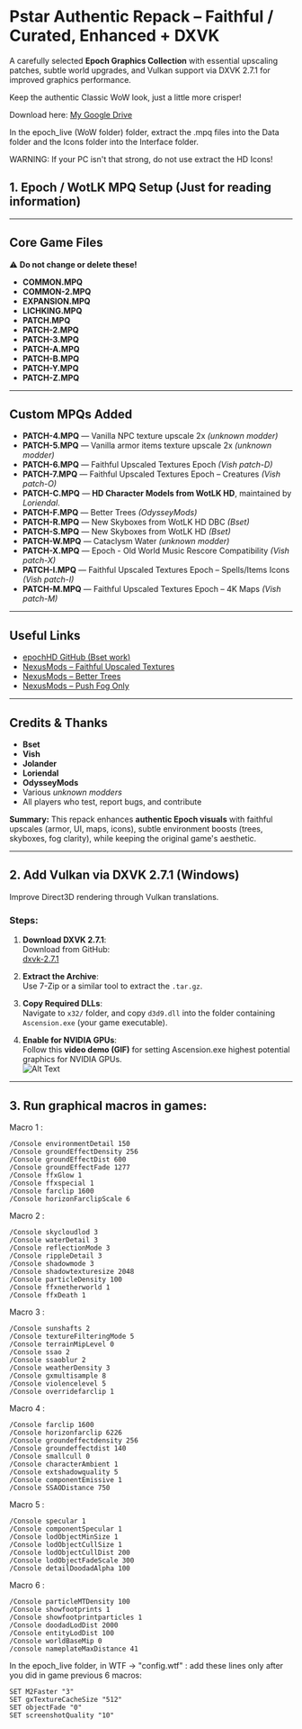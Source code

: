 #  Pstar Authentic Repack – Faithful / Curated, Enhanced + DXVK

A carefully selected **Epoch Graphics Collection** with essential upscaling patches, subtle world upgrades, and Vulkan support via DXVK 2.7.1 for improved graphics performance.

Keep the authentic Classic WoW look, just a little more crisper!

Download here: [My Google Drive](https://drive.google.com/file/d/1AeRMEJKYZdVHjPQx_BbaU1jkb2AzlpIb/view?usp=sharing)

In the epoch_live (WoW folder) folder, extract the .mpq files into the Data folder and the Icons folder into the Interface folder.

WARNING: If your PC isn't that strong, do not use extract the HD Icons!

## 1. Epoch / WotLK MPQ Setup (Just for reading information)

---

## Core Game Files  
⚠️ **Do not change or delete these!**

- **COMMON.MPQ**  
- **COMMON-2.MPQ**  
- **EXPANSION.MPQ**  
- **LICHKING.MPQ**  
- **PATCH.MPQ**  
- **PATCH-2.MPQ**  
- **PATCH-3.MPQ**  
- **PATCH-A.MPQ**  
- **PATCH-B.MPQ**  
- **PATCH-Y.MPQ**  
- **PATCH-Z.MPQ**

---

## Custom MPQs Added

- **PATCH-4.MPQ** — Vanilla NPC texture upscale 2x *(unknown modder)*  
- **PATCH-5.MPQ** — Vanilla armor items texture upscale 2x *(unknown modder)*  
- **PATCH-6.MPQ** — Faithful Upscaled Textures Epoch *(Vish patch-D)*  
- **PATCH-7.MPQ** — Faithful Upscaled Textures Epoch – Creatures *(Vish patch-O)*  
- **PATCH-C.MPQ** — **HD Character Models from WotLK HD**, maintained by *Loriendal*.  
- **PATCH-F.MPQ** — Better Trees *(OdysseyMods)*  
- **PATCH-R.MPQ** — New Skyboxes from WotLK HD DBC *(Bset)*  
- **PATCH-S.MPQ** — New Skyboxes from WotLK HD *(Bset)*  
- **PATCH-W.MPQ** — Cataclysm Water *(unknown modder)*  
- **PATCH-X.MPQ** — Epoch - Old World Music Rescore Compatibility *(Vish patch-X)*
- **PATCH-I.MPQ** — Faithful Upscaled Textures Epoch – Spells/Items Icons *(Vish patch-I)*  
- **PATCH-M.MPQ** — Faithful Upscaled Textures Epoch – 4K Maps *(Vish patch-M)*  

---

## Useful Links

- [epochHD GitHub (Bset work)](https://github.com/TVBrowntown/epochHD)  
- [NexusMods – Faithful Upscaled Textures](https://www.nexusmods.com/worldofwarcraft/mods/884?tab=posts)  
- [NexusMods – Better Trees](https://www.nexusmods.com/worldofwarcraft/mods/881?tab=files)  
- [NexusMods – Push Fog Only](https://www.nexusmods.com/worldofwarcraft/mods/850?tab=files)  

---

## Credits & Thanks  

- **Bset**  
- **Vish**  
- **Jolander**  
- **Loriendal**  
- **OdysseyMods**  
- Various *unknown modders*  
- All players who test, report bugs, and contribute


**Summary:** This repack enhances **authentic Epoch visuals** with faithful upscales (armor, UI, maps, icons), subtle environment boosts (trees, skyboxes, fog clarity), while keeping the original game's aesthetic.

---

## 2. Add Vulkan via DXVK 2.7.1 (Windows)

Improve Direct3D rendering through Vulkan translations.

### **Steps:**

1. **Download DXVK 2.7.1**:  
   Download from GitHub:  
   [dxvk-2.7.1](https://github.com/doitsujin/dxvk/releases/download/v2.7.1/dxvk-2.7.1.tar.gz)

2. **Extract the Archive**:  
   Use 7-Zip or a similar tool to extract the `.tar.gz`.

3. **Copy Required DLLs**:  
   Navigate to `x32/` folder, and copy `d3d9.dll`  into the folder containing `Ascension.exe` (your game executable).  


4. **Enable for NVIDIA GPUs**:  
   Follow this **video demo (GIF)** for setting Ascension.exe highest potential graphics for NVIDIA GPUs.  
   ![Alt Text](https://i.imgur.com/zbFE6ZM.gif) 

---

## 3. Run graphical macros in games:

Macro 1 :
```
/Console environmentDetail 150
/Console groundEffectDensity 256
/Console groundEffectDist 600
/Console groundEffectFade 1277
/Console ffxGlow 1
/Console ffxspecial 1
/Console farclip 1600
/Console horizonFarclipScale 6
```

Macro 2 :
```
/Console skycloudlod 3
/Console waterDetail 3
/Console reflectionMode 3
/Console rippleDetail 3
/Console shadowmode 3
/Console shadowtexturesize 2048
/Console particleDensity 100
/Console ffxnetherworld 1
/Console ffxDeath 1
```

Macro 3 :
```
/Console sunshafts 2
/Console textureFilteringMode 5
/Console terrainMipLevel 0
/Console ssao 2
/Console ssaoblur 2
/Console weatherDensity 3
/Console gxmultisample 8
/Console violencelevel 5
/Console overridefarclip 1
```

Macro 4 :
```
/Console farclip 1600
/Console horizonfarclip 6226
/Console groundeffectdensity 256
/Console groundeffectdist 140
/Console smallcull 0
/Console characterAmbient 1
/Console extshadowquality 5
/Console componentEmissive 1
/Console SSAODistance 750
```

Macro 5 :
```
/Console specular 1
/Console componentSpecular 1
/Console lodObjectMinSize 1
/Console lodObjectCullSize 1
/Console lodObjectCullDist 200
/Console lodObjectFadeScale 300
/Console detailDoodadAlpha 100
```

Macro 6 :
```
/Console particleMTDensity 100
/Console showfootprints 1
/Console showfootprintparticles 1
/Console doodadLodDist 2000
/Console entityLodDist 100
/Console worldBaseMip 0
/console nameplateMaxDistance 41
```

In the epoch_live folder, in WTF -> "config.wtf" : add these lines only after you did in game previous 6 macros:
```
SET M2Faster "3"
SET gxTextureCacheSize "512"
SET objectFade "0"
SET screenshotQuality "10"
```
